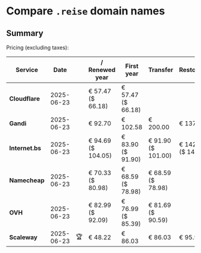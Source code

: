 # Compare `.reise` domain names

## Summary

Pricing (excluding taxes):

| Service | Date |  | / Renewed year | First year | Transfer | Restoration |
|--|--|--|--|--|--|--|
| **Cloudflare** | 2025-06-23 |  | € 57.47<br>($ 66.18) | € 57.47<br>($ 66.18) |  |  |
| **Gandi** | 2025-06-23 |  | € 92.70 | € 102.58 | € 200.00 | € 137.38 |
| **Internet.bs** | 2025-06-23 |  | € 94.69<br>($ 104.05) | € 83.90<br>($ 91.90) | € 91.90<br>($ 101.00) | € 142.75<br>($ 141.05) |
| **Namecheap** | 2025-06-23 |  | € 70.33<br>($ 80.98) | € 68.59<br>($ 78.98) | € 68.59<br>($ 78.98) |  |
| **OVH** | 2025-06-23 |  | € 82.99<br>($ 92.09) | € 76.99<br>($ 85.39) | € 81.69<br>($ 90.59) |  |
| **Scaleway** | 2025-06-23 | 🏆 | € 48.22 | € 86.03 | € 86.03 | € 95.96 |
